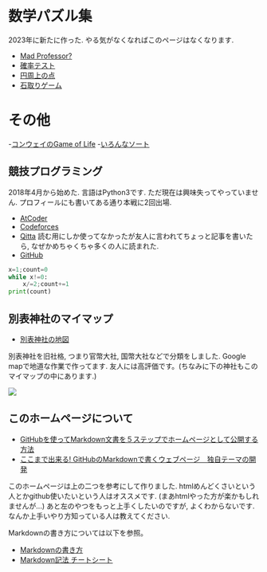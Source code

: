 # **数学パズル集**

2023年に新たに作った. やる気がなくなればこのページはなくなります. 

- [Mad Professor?](https://masataka123.github.io/blog3/sub6/2023_1_Alps/)
- [確率テスト](https://masataka123.github.io/blog3/sub6/2023_2_door/)
- [円周上の点](https://masataka123.github.io/blog3/sub6/2023_3_circle/)
- [石取りゲーム](https://masataka123.github.io/blog3/sub6/2023_4_game/)



# **その他**

-[コンウェイのGame of Life](https://masataka123.github.io/blog3/sub6/conway/)
-[いろんなソート](https://masataka123.github.io/blog3/sub6/sort/)

## 競技プログラミング
2018年4月から始めた. 言語はPython3です. ただ現在は興味失ってやっていません.
プロフィールにも書いてある通り本戦に2回出場.

- [AtCoder](https://atcoder.jp/users/okumura) 
- [Codeforces](https://codeforces.com/profile/okumura) 
- [Qitta](https://qiita.com/Kentaro_okumura) 
読む用にしか使ってなかったが友人に言われてちょっと記事を書いたら, なぜかめちゃくちゃ多くの人に読まれた.
- [GitHub](https://github.com/masataka123/competitive_algorithms) 

```python:what_is_count.py
x=1;count=0
while x!=0:
    x/=2;count+=1
print(count)
```

## 別表神社のマイマップ
-  [別表神社の地図](https://drive.google.com/open?id=1JxWpfm2hv-z9RfYKFUQWAVUPeHI&usp=sharing)

別表神社を旧社格, つまり官幣大社, 国幣大社などで分類をしました. Google mapで地道な作業で作ってます. 友人には高評価です。(ちなみに下の神社もこのマイマップの中にあります.)

![](https://masataka123.github.io/blog3/picture/3.jpg )

## このホームページについて
- [GitHubを使ってMarkdown文書を５ステップでホームページとして公開する方法](https://qiita.com/MahoTakara/items/3800e9dc83b530d0a050)
- [ここまで出来る! GitHubのMarkdownで書くウェブページ　独自テーマの開発](https://qiita.com/MahoTakara/items/e3d88a0d5d128bb07b27)

このホームページは上の二つを参考にして作りました. htmlめんどくさいという人とかgithub使いたいという人はオススメです. (まあhtmlやった方が楽かもしれませんが...)
あと左のやつをもっと上手くしたいのですが, よくわからないです. なんか上手いやり方知っている人は教えてください.

Markdownの書き方については以下を参照。
- [Markdownの書き方](https://help.docbase.io/posts/13697#image)
- [Markdown記法 チートシート](https://qiita.com/Qiita/items/c686397e4a0f4f11683d)